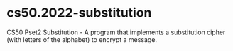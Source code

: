 # cs50.2022-substitution
CS50 Pset2 Substitution - A program that implements a substitution cipher (with letters of the alphabet) to encrypt a message.
